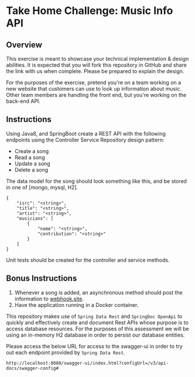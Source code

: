 # Take Home Challenge: Music Info API

## Overview
This exercise is meant to showcase your technical implementation & design abilities. It is expected that you will fork this repository in GitHub and share the link with us when complete. Please be prepared to explain the design. 

For the purposes of the exercise, pretend you're on a team working on a new website that customers can use to look up information about music. Other team members are handling the front end, but you're working on the back-end API.

## Instructions
Using Java8, and SpringBoot create a REST API with the following endpoints using the Controller Service Repository design pattern:

- Create a song
- Read a song
- Update a song
- Delete a song

The data model for the song should look something like this, and be stored in one of [mongo, mysql, H2]. 

```
{
    "isrc": "<string>",
    "title": "<string>",
    "artist": "<string>",
    "musicians": [
        {
            "name": "<string>",
            "contribution": "<string>"
        }
    ]
}
```

Unit tests should be created for the controller and service methods. 

## Bonus Instructions
1. Whenever a song is added, an asynchronous method should post the information to [webhook.site](https://webhook.site/). 
2. Have the application running in a Docker container. 



This repository makes use of `Spring Data Rest` and `SpringDoc OpenApi` to quickly and effectively create and 
document Rest APIs whose purpose is to access database resources. For the purposes of this assessment we will be using
an in-memory H2 database in order to persist our database entities.

Please access the below URL for access to the swagger-ui in order to try out each
endpoint provided by `Spring Data Rest`.

`http://localhost:8080/swagger-ui/index.html?configUrl=/v3/api-docs/swagger-config#`
